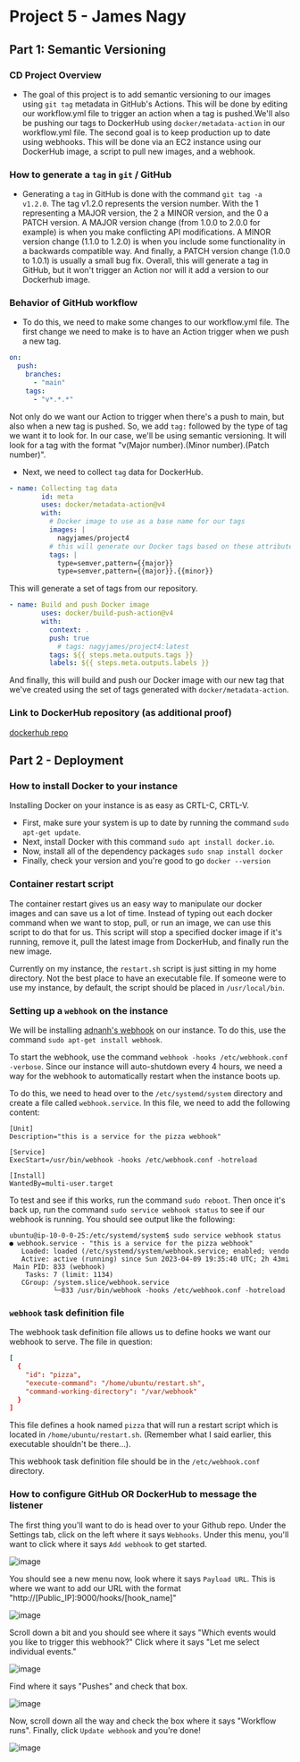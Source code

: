 # Project 5 - James Nagy

## Part 1: Semantic Versioning

### CD Project Overview

* The goal of this project is to add semantic versioning to our images using `git tag` metadata in GitHub's Actions. This will be done by editing our workflow.yml file to trigger an action when a tag is pushed.We'll also be pushing our tags to DockerHub using `docker/metadata-action` in our workflow.yml file.  The second goal is to keep production up to date using webhooks. This will be done via an EC2 instance using our DockerHub image, a script to pull new images, and a webhook. 

### How to generate a `tag` in `git` / GitHub

* Generating a `tag` in GitHub is done with the command `git tag -a v1.2.0`. The tag v1.2.0 represents the version number. With the 1 representing a MAJOR version, the 2 a MINOR version, and the 0 a PATCH version. A MAJOR version change (from 1.0.0 to 2.0.0 for example) is when you make conflicting API modifications. A MINOR version change (1.1.0 to 1.2.0) is when you include some functionality in a backwards compatible way. And finally, a PATCH version change (1.0.0 to 1.0.1) is usually a small bug fix. Overall, this will generate a tag in GitHub, but it won't trigger an Action nor will it add a version to our Dockerhub image. 

### Behavior of GitHub workflow

* To do this, we need to make some changes to our workflow.yml file. The first change we need to make is to have an Action trigger when we push a new tag.

```yml
on:
  push:
    branches:
      - "main"
    tags:
      - "v*.*.*"
```
  
  Not only do we want our Action to trigger when there's a push to main, but also when a new tag is pushed. So, we add `tag:` followed by the type of tag we want it to look for. In our case, we'll be using semantic versioning. It will look for a tag with the format "v(Major number).(Minor number).(Patch number)".

* Next, we need to collect `tag` data for DockerHub. 

```yml
- name: Collecting tag data
        id: meta
        uses: docker/metadata-action@v4
        with:
          # Docker image to use as a base name for our tags
          images: |
            nagyjames/project4
          # this will generate our Docker tags based on these attributes
          tags: |
            type=semver,pattern={{major}}
            type=semver,pattern={{major}}.{{minor}}
```

  This will generate a set of tags from our repository. 

```yml
- name: Build and push Docker image
        uses: docker/build-push-action@v4
        with:
          context: .
          push: true
            # tags: nagyjames/project4:latest
          tags: ${{ steps.meta.outputs.tags }}
          labels: ${{ steps.meta.outputs.labels }} 
```

  And finally, this will build and push our Docker image with our new tag that we've created using the set of tags generated with `docker/metadata-action`.

### Link to DockerHub repository (as additional proof)
[dockerhub repo](https://hub.docker.com/repository/docker/nagyjames/project4/general)



## Part 2 - Deployment

### How to install Docker to your instance

Installing Docker on your instance is as easy as CRTL-C, CRTL-V.
* First, make sure your system is up to date by running the command `sudo apt-get update`.
* Next, install Docker with this command `sudo apt install docker.io`.
* Now, install all of the dependency packages `sudo snap install docker`
* Finally, check your version and you're good to go `docker --version`

### Container restart script

The container restart gives us an easy way to manipulate our docker images and can save us a lot of time. Instead of typing out each docker command when we want to stop, pull, or run an image, we can use this script to do that for us. This script will stop a specified docker image if it's running, remove it, pull the latest image from DockerHub, and finally run the new image. 

Currently on my instance, the `restart.sh` script is just sitting in my home directory. Not the best place to have an executable file. If someone were to use my instance, by default, the script should be placed in `/usr/local/bin`.

### Setting up a `webhook` on the instance

We will be installing [adnanh's webhook](https://github.com/adnanh/webhook) on our instance. To do this, use the command `sudo apt-get install webhook`. 

To start the webhook, use the command `webhook -hooks /etc/webhook.conf -verbose`. Since our instance will auto-shutdown every 4 hours, we need a way for the webhook to automatically restart when the instance boots up.

To do this, we need to head over to the `/etc/systemd/system` directory and create a file called `webhook.service`. In this file, we need to add the following content:

```service
[Unit]
Description="this is a service for the pizza webhook"

[Service]
ExecStart=/usr/bin/webhook -hooks /etc/webhook.conf -hotreload

[Install]
WantedBy=multi-user.target
```

To test and see if this works, run the command `sudo reboot`. Then once it's back up, run the command `sudo service webhook status` to see if our webhook is running. You should see output like the following:

```
ubuntu@ip-10-0-0-25:/etc/systemd/system$ sudo service webhook status
● webhook.service - "this is a service for the pizza webhook"
   Loaded: loaded (/etc/systemd/system/webhook.service; enabled; vendo
   Active: active (running) since Sun 2023-04-09 19:35:40 UTC; 2h 43mi
 Main PID: 833 (webhook)
    Tasks: 7 (limit: 1134)
   CGroup: /system.slice/webhook.service
           └─833 /usr/bin/webhook -hooks /etc/webhook.conf -hotreload
```

### `webhook` task definition file

The webhook task definition file allows us to define hooks we want our webhook to serve. The file in question:

```conf
[
  {
    "id": "pizza",
    "execute-command": "/home/ubuntu/restart.sh",
    "command-working-directory": "/var/webhook"
  }
]
```

This file defines a hook named `pizza` that will run a restart script which is located in `/home/ubuntu/restart.sh`. (Remember what I said earlier, this executable shouldn't be there...).

This webhook task definition file should be in the `/etc/webhook.conf` directory. 

### How to configure GitHub OR DockerHub to message the listener

The first thing you'll want to do is head over to your Github repo. Under the Settings tab, click on the left where it says `Webhooks`. Under this menu, you'll want to click where it says `Add webhook` to get started. 

![image](images/image1.png)

You should see a new menu now, look where it says `Payload URL`. This is where we want to add our URL with the format "http://[Public_IP]:9000/hooks/[hook_name]"

![image](images/image2.png)

Scroll down a bit and you should see where it says "Which events would you like to trigger this webhook?" Click where it says "Let me select individual events."

![image](images/image3.png)

Find where it says "Pushes" and check that box.

![image](images/image4.png)

Now, scroll down all the way and check the box where it says "Workflow runs". Finally, click `Update webhook` and you're done!

![image](images/image5.png) 
